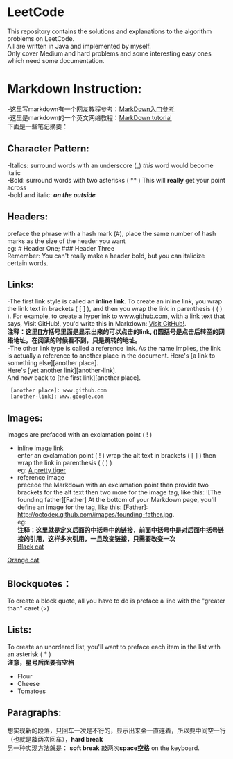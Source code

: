 # LeetCode
This repository contains the solutions and explanations to the algorithm problems on LeetCode.  
All are written in Java and implemented by myself.   
Only cover Medium and hard problems and some interesting easy ones which need some documentation.

# Markdown Instruction:  
-这里写markdown有一个网友教程参考：[MarkDown入门参考](http://xianbai.me/learn-md/index.html)  
-这里是markdown的一个英文网络教程：[MarkDown tutorial](https://www.markdowntutorial.com/)  
下面是一些笔记摘要： 

## Character Pattern:  
-Italics: surround words with an underscore (_)  _this_ word would become italic  
-Bold: surround words with two asterisks ( ** ) This will **really** get your point across  
-bold and italic: **_on the outside_**  

## Headers: 
preface the phrase with a hash mark (#), place the same number of hash marks as the size of the header you want  
eg: # Header One; ### Header Three  
Remember: You can't really make a header bold, but you can italicize certain words.  

## Links: 
-The first link style is called an **inline link**. To create an inline link, you wrap the link text in brackets ( [ ] ), and then you wrap the link in parenthesis ( ( ) ). For example, to create a hyperlink to www.github.com, with a link text that says, Visit GitHub!, you'd write this in Markdown: [Visit GitHub!](www.github.com).  
**注释：这里[]方括号里面是显示出来的可以点击的link, ()圆括号是点击后转至的网络地址，在阅读的时候看不到，只是跳转的地址。**  
-The other link type is called a reference link. As the name implies, the link is actually a reference to another place in the document.  Here's [a link to something else][another place].  
Here's [yet another link][another-link].  
And now back to [the first link][another place].  

     [another place]: www.github.com  
     [another-link]: www.google.com  
     
## Images:
images are prefaced with an exclamation point ( ! )  
* inline image link  
enter an exclamation point ( ! )
wrap the alt text in brackets ( [ ] )
then wrap the link in parenthesis ( ( ) )  
eg: [A pretty tiger](https://upload.wikimedia.org/wikipedia/commons/5/56/Tiger.50.jpg)  
* reference image  
precede the Markdown with an exclamation point 
then provide two brackets for the alt text
then two more for the image tag, like this: ![The founding father][Father]
At the bottom of your Markdown page, you'll define an image for the tag, like this: [Father]: http://octodex.github.com/images/founding-father.jpg.  
eg:  
**注释：这里就是定义后面的中括号中的链接，前面中括号中是对后面中括号链接的引用，这样多次引用，一旦改变链接，只需要改变一次**  
[Black cat][Black]  

[Orange cat][Orange]  

[Black]: https://upload.wikimedia.org/wikipedia/commons/a/a3/81_INF_DIV_SSI.jpg  

[Orange]: https://upload.wikimedia.org/wikipedia/commons/a/a3/81_INF_DIV_SSI.jpg  

## Blockquotes：
To create a block quote, all you have to do is preface a line with the "greater than" caret (>)  

## Lists:
To create an unordered list, you'll want to preface each item in the list with an asterisk ( * )    
**注意，星号后面要有空格**  
* Flour
* Cheese
* Tomatoes

## Paragraphs:
想实现新的段落，只回车一次是不行的，显示出来会一直连着，所以要中间空一行（也就是敲两次回车），**hard break**  
另一种实现方法就是： **soft break** 敲两次**space空格** on the keyboard.  


